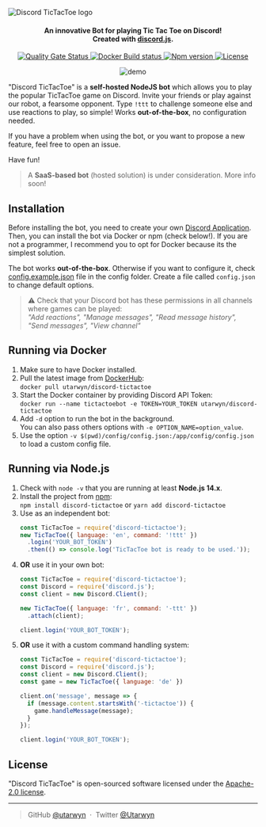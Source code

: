 ![Discord TicTacToe logo](https://i.imgur.com/d9ldRKK.png)

<h4 align="center">
An innovative Bot for playing Tic Tac Toe on Discord!
<br>
Created with <a href="https://github.com/discordjs/discord.js">discord.js</a>.
</h4>

<p align="center">
    <a href="https://sonarcloud.io/dashboard?id=utarwyn_discord-tictactoe">
        <img src="https://sonarcloud.io/api/project_badges/measure?project=utarwyn_discord-tictactoe&metric=alert_status" alt="Quality Gate Status">
    </a>
    <a href="https://hub.docker.com/r/utarwyn/discord-tictactoe">
        <img src="https://img.shields.io/github/workflow/status/utarwyn/discord-tictactoe/Docker%20Image%20Build%20and%20Push?label=docker%20build" alt="Docker Build status">
    </a>
    <a href="https://github.com/utarwyn/discord-tictactoe/releases">
        <img src="https://img.shields.io/github/package-json/v/utarwyn/discord-tictactoe" alt="Npm version">
    </a>
    <a href="https://github.com/utarwyn/discord-tictactoe/blob/master/LICENSE">
        <img src="https://img.shields.io/github/license/utarwyn/discord-tictactoe" alt="License">
    </a>
</p>

<p align="center">
    <img src="https://i.imgur.com/bfl7wwm.gif" alt="demo">
</p>

"Discord TicTacToe" is a **self-hosted NodeJS bot** which allows you to play the popular TicTacToe game on Discord.
Invite your friends or play against our robot, a fearsome opponent. Type `!ttt` to challenge someone else and use reactions to play, so simple!
Works **out-of-the-box**, no configuration needed.

If you have a problem when using the bot, or you want to propose a new feature, feel free to open an issue.

Have fun!

> A **SaaS-based bot** (hosted solution) is under consideration. More info soon!

Installation
------------

Before installing the bot, you need to create your own [Discord Application][6].
Then, you can install the bot via Docker or npm (check below!). If you are not a programmer, I recommend you to opt for Docker because its the simplest solution.

The bot works **out-of-the-box**. Otherwise if you want to configure it, check [config.example.json][7] file in the config folder.
Create a file called `config.json` to change default options.

> :warning: Check that your Discord bot has these permissions in all channels where games can be played:\
> *"Add reactions", "Manage messages", "Read message history", "Send messages", "View channel"*

Running via Docker
------------

1. Make sure to have Docker installed.
2. Pull the latest image from [DockerHub][1]:\
   `docker pull utarwyn/discord-tictactoe`
3. Start the Docker container by providing Discord API Token:\
   `docker run --name tictactoebot -e TOKEN=YOUR_TOKEN utarwyn/discord-tictactoe`
4. Add `-d` option to run the bot in the background.\
   You can also pass others options with `-e OPTION_NAME=option_value`.
5. Use the option `-v $(pwd)/config/config.json:/app/config/config.json` to load a custom config file.

Running via Node.js
------------

1. Check with `node -v` that you are running at least **Node.js 14.x**.
2. Install the project from [npm][2]:\
   `npm install discord-tictactoe` or `yarn add discord-tictactoe`
3. Use as an independent bot:
   ```javascript
   const TicTacToe = require('discord-tictactoe');
   new TicTacToe({ language: 'en', command: '!ttt' })
     .login('YOUR_BOT_TOKEN')
     .then(() => console.log('TicTacToe bot is ready to be used.'));
   ```
4. **OR** use it in your own bot:
   ```javascript
   const TicTacToe = require('discord-tictactoe');
   const Discord = require('discord.js');
   const client = new Discord.Client();
   
   new TicTacToe({ language: 'fr', command: '-ttt' })
     .attach(client);
   
   client.login('YOUR_BOT_TOKEN');
   ```
5. **OR** use it with a custom command handling system:
   ```javascript
   const TicTacToe = require('discord-tictactoe');
   const Discord = require('discord.js');
   const client = new Discord.Client();
   const game = new TicTacToe({ language: 'de' })
   
   client.on('message', message => {
     if (message.content.startsWith('-tictactoe')) {
       game.handleMessage(message);
     }
   });
   
   client.login('YOUR_BOT_TOKEN');
   ```

License
--------

"Discord TicTacToe" is open-sourced software licensed under the [Apache-2.0 license][3].

---
> GitHub [@utarwyn][4] &nbsp;&middot;&nbsp; Twitter [@Utarwyn][5]


[1]: https://hub.docker.com/r/utarwyn/discord-tictactoe
[2]: https://www.npmjs.com/package/discord-tictactoe
[3]: https://github.com/utarwyn/discord-tictactoe/blob/next/LICENSE
[4]: https://github.com/utarwyn
[5]: https://twitter.com/Utarwyn
[6]: https://discordapp.com/developers/applications
[7]: https://github.com/utarwyn/discord-tictactoe/blob/next/config/config.example.json
